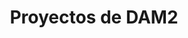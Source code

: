 ---
meta: 
  - property: "og:image"
    content: /assets/img/proyectos.jpeg
  - property: "twitter:image"
    content: /assets/img/proyectos.jpeg
home: true
icon: folder
title: Proyectos de DAM2
# heroImage: /logo.svg
heroText: Proyectos - DAM2
tagline: Departamento de Informática. CIFP Virgen de Gracia.
# action:
  #- text: How to Use 💡
  #  link: /guide/
  #  type: primary

  #- text: Blog homepage 🏠
  #  link: /

features:
  - title: Instadroid 📸
    details: 2021 - Compartir fotos y momentos
    link: /proyectos/dam2_instadroid_2021/

  - title: Tenisdroid 🎾
    details: 2021 - Gestión de pistas de tenis
    link: /proyectos/dam2_tenisdroid_2021/

  - title: Winedroid 🍷
    details: 2021 - Gestión de listas con los mejores vinos
    link: /proyectos/dam2_winedroid_2021/

  - title: Turistadroid 📸 
    details: 2021 - Compartir lugares y momentos
    link: /proyectos/dam2_turistadroid_2021/

  - title: Naturaleza Viva 🐯
    details: 2021 - Gestión y seguimiento de animales
    link: /proyectos/dam2_naturalezaviva_2021/

  - title: PlatformGame 🎮 
    details: 2021 - Juego de plataformas con Unity
    link: /proyectos/dam2_platformgame_2021/

  - title: Dungeon's Shadows 🎮
    details: 2021 - Juego desarrollado con Unity
    link: /proyectos/dam2_dungeons_2021/

  - title: Las aventuras del zorrito Kreeper 🎮 
    details: 2021 - Juego desarrollado con Unity
    link: /proyectos/dam2_kreeper_2021/

  - title: RutApp 🔦 
    details: 2019 - Aplicación Android 
    link: https://www.youtube.com/watch?v=ET5S8DVhpi8

  - title: Save the world 🎮 
    details: 2019 - Juego desarrollado con Unity
    link: https://www.youtube.com/watch?v=WxcUg73M_qc
    
  - title: Zombietombs 🎮 
    details: 2019 - Juego desarrollado con Unity
    link: https://www.youtube.com/watch?v=QGCM9bKUOzY

  - title: APP IFP Virgen de Gracia 📔 
    details: 2019 - Aplicación Android
    link: https://www.youtube.com/watch?v=oD5MV48Rxns
  
  

comment: false
---